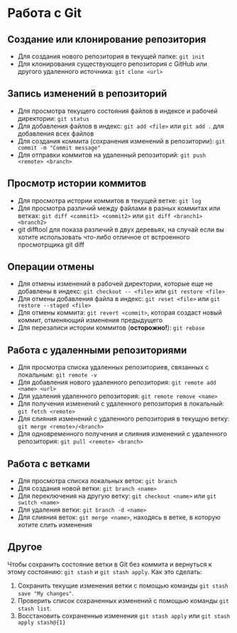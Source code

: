 # Работа с Git

## Создание или клонирование репозитория

* Для создания нового репозитория в текущей папке: `git init`
* Для клонирования существующего репозитория с GitHub или другого удаленного источника: `git clone <url>`

## Запись изменений в репозиторий

* Для просмотра текущего состояния файлов в индексе и рабочей директории: `git status`
* Для добавления файлов в индекс:  `git add <file>` или `git add .` для добавления всех файлов
* Для создания коммита (сохранения изменений в репозитории): `git commit -m "Commit message"`
* Для отправки коммитов на удаленный репозиторий: `git push <remote> <branch>`

## Просмотр истории коммитов

* Для просмотра истории коммитов в текущей ветке: `git log`
* Для просмотра различий между файлами в разных коммитах или ветках: `git diff <commit1> <commit2>` или `git diff <branch1> <branch2>`
* git difftool для показа различий в двух деревьях, на случай если вы хотите использовать что-либо отличное от встроенного просмотрщика git diff


## Операции отмены

* Для отмены изменений в рабочей директории, которые еще не добавлены в индекс: `git checkout -- <file>` или `git restore <file>`
* Для отмены добавления файла в индекс: `git reset <file>` или `git restore --staged <file>`
* Для отмены коммита: `git revert <commit>`, которая создаст новый коммит, отменяющий изменения предыдущего
* Для перезаписи истории коммитов (**осторожно!**): `git rebase`

## Работа с удаленными репозиториями

* Для просмотра списка удаленных репозиториев, связанных с локальным: `git remote -v`
* Для добавления нового удаленного репозитория: `git remote add <name> <url>`
* Для удаления удаленного репозитория: `git remote remove <name>`
* Для получения изменений с удаленного репозитория в локальный: `git fetch <remote>`
* Для слияния изменений с удаленного репозитория в текущую ветку: `git merge <remote>/<branch>`
* Для одновременного получения и слияния изменений с удаленного репозитория: `git pull <remote> <branch>`

## Работа с ветками

* Для просмотра списка локальных веток: `git branch`
* Для создания новой ветки: `git branch <name>`
* Для переключения на другую ветку: `git checkout <name>` или `git switch <name>`
* Для удаления ветки: `git branch -d <name>`
* Для слияния веток: `git merge <name>`, находясь в ветке, в которую хотите слить изменения

## Другое
Чтобы сохранить состояние ветки в Git без коммита и вернуться к этому состоянию: `git stash` и `git stash apply`. Как это сделать: 
1. Сохранить текущие изменения ветки с помощью команды `git stash save "My changes"`.
2. Проверить список сохраненных изменений с помощью команды `git stash list`.
3. Восстановить сохраненные изменения `git stash apply` или `git stash apply stash@{1}`

